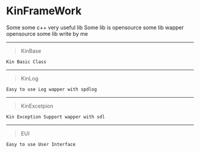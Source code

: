 # KinFrameWork

Some some c++ very useful lib
Some lib is opensource
some lib wapper opensource
some lib write by me

---
> KinBase

    Kin Basic Class

---
> KinLog

    Easy to use Log wapper with spdlog

---
> KinExcetpion

    Kin Exception Support wapper with sdl

---
> EUI

    Easy to use User Interface


